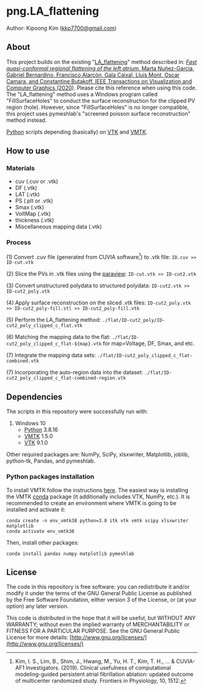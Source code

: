 # png.LA_flattening
Author: Kipoong Kim (kkp7700@gmail.com)

## About
This project builds on the existing "[LA_flattening](https://github.com/martanunez/LA_flattening)" method described in:
[*Fast quasi-conformal regional flattening of the left atrium*. Marta Nuñez-Garcia, Gabriel Bernardino, Francisco Alarcón, Gala Caixal, Lluís Mont, Oscar Camara, and Constantine Butakoff.  IEEE Transactions on Visualization and Computer Graphics (2020)](https://ieeexplore.ieee.org/abstract/document/8959311). Please cite this reference when using this code. 
The "LA_flattening" method uses a Windows program called "FillSurfaceHoles" to conduct the surface reconstruction for the clipped PV region (hole). 
However, since "FillSurfaceHoles" is no longer compatible, this project uses pymeshlab's "screened poisson surface reconstruction" method instead.

[Python](https://www.python.org/) scripts depending (basically) on [VTK](https://vtk.org/) and [VMTK](http://www.vmtk.org/). 


## How to use

### Materials
- cuv (.cuv or .vtk)
- DF (.vtk)
- LAT (.vtk)
- PS (.plt or .vtk)
- Smax (.vtk)
- VoltMap (.vtk)
- thickness (.vtk)
- Miscellaneous mapping data (.vtk)

### Process

(1) Convert .cuv file (generated from CUVIA software[^1]) to .vtk file:  `ID.cuv >> ID-cut.vtk`

(2) Slice the PVs in .vtk files using the [paraview](https://www.paraview.org/):  `ID-cut.vtk >> ID-cut2.vtk`

(3) Convert unstructured polydata to structured polydata:  `ID-cut2.vtk >> ID-cut2_poly.vtk`

(4) Apply surface reconstruction on the sliced .vtk files:  `ID-cut2_poly.vtk >> ID-cut2_poly-fill.stl >> ID-cut2_poly-fill.vtk`

(5) Perform the LA_flattening method:  `./flat/ID-cut2_poly/ID-cut2_poly_clipped_c_flat.vtk`

(6) Matching the mapping data to the flat:  `./flat/ID-cut2_poly_clipped_c_flat-${map}.vtk`  for  map=Voltage, DF, Smax, and etc.

(7) Integrate the mapping data sets:  `./flat/ID-cut2_poly_clipped_c_flat-combined.vtk`

(7) Incorporating the auto-region data into the dataset:  `./flat/ID-cut2_poly_clipped_c_flat-combined-region.vtk`


[^1]: Kim, I. S., Lim, B., Shim, J., Hwang, M., Yu, H. T., Kim, T. H., ... & CUVIA-AF1 Investigators. (2019). Clinical usefulness of computational modeling-guided persistent atrial fibrillation ablation: updated outcome of multicenter randomized study. Frontiers in Physiology, 10, 1512.



## Dependencies
The scripts in this repository were successfully run with:
1. Windows 10
    - [Python](https://www.python.org/) 3.8.16
    - [VMTK](http://www.vmtk.org/) 1.5.0
    - [VTK](https://vtk.org/) 9.1.0
  
Other required packages are: NumPy, SciPy, xlsxwriter, Matplotlib, joblib, python-tk, Pandas, and pymeshlab.




### Python packages installation
To install VMTK follow the instructions [here](http://www.vmtk.org/download/). The easiest way is installing the VMTK [conda](https://docs.conda.io/en/latest/) package (it additionally includes VTK, NumPy, etc.). It is recommended to create an environment where VMTK is going to be installed and activate it:

```
conda create -n env_vmtk38 python=3.8 itk vtk vmtk scipy xlsxwriter matplotlib
conda activate env_vmtk38
```

Then, install other packages:
```
conda install pandas numpy matplotlib pymeshlab
```





## License
The code in this repository is free software: you can redistribute it and/or modify it under the terms of the GNU General Public License as published by the Free Software Foundation, either version 3 of the License, or (at your option) any later version.

This code is distributed in the hope that it will be useful, but WITHOUT ANY WARRANTY; without even the implied warranty of MERCHANTABILITY or FITNESS FOR A PARTICULAR PURPOSE. See the GNU General Public License for more details: [http://www.gnu.org/licenses/](http://www.gnu.org/licenses/)
